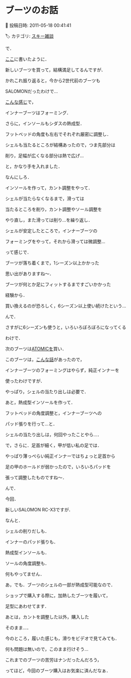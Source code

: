 # ブーツのお話

📅 投稿日時: 2011-05-18 00:41:41

🏷️ カテゴリ: [スキー雑談](c1f9d2cb7478308da16419928ea3945e9.md)

で．





[ここ](e2d4253b5bd9f52cfc638d4c5ccbb6689.md)に書いたように．





新しいブーツを買って，結構満足してるんですが．





かれこれ振り返ると，今から2世代前のブーツも


SALOMONだったわけで…


[こんな感じ](http://blog.goo.ne.jp/skier_nobu/e/0b574669f26d041286356d768dc58523)で，


インナーブーツはフォーミング．


さらに，インソールもシダスの熱成型．


フットベッドの角度も左右でそれぞれ厳密に調整し．


シェルも当たるところが結構あったので，つま先部分は


削り，足幅が広くなる部分は熱で広げ…


と，かなり手を入れました．





なんにしろ．


インソールを作って，カント調整をやって．


シェルが当たらなくなるまで，滑っては


当たるところを削り，カント調整やソール調整を


やり直し，また滑っては削り…を繰り返し．


シェルが安定したところで，インナーブーツの


フォーミングをやって，それから滑っては微調整…


って感じで．


ブーツが落ち着くまで，1シーズン以上かかった


思い出がありますね～．





ブーツが何とか足にフィットするまですごいかかった


経験から．


買い換えるのが恐ろしく，6シーズン以上使い続けたという…





んで．


さすがに6シーズンも使うと，いろいろぼろぼろになってくる


わけで．


次のブーツは[ATOMICを](http://blog.goo.ne.jp/skier_nobu/e/43fba85bf678531c251000e0e43a3500)買い．





このブーツは，[こんな話](http://blog.goo.ne.jp/skier_nobu/e/81cce4625a249c910680d63e9d3c2f62)があったので，


インナーブーツのフォーミングはやらず，純正インナーを


使ったわけですが．


やっぱり，シェルの当たり出しは必要で．


あと，熱成型インソールを作って．


フットベッドの角度調整と，インナーブーツへの


パッド張りを行って…と．


シェルの当たり出しは，何回やったことやら…．





で，さらに．足首が細く，甲が低い私の足では．


やっぱり薄っぺらい純正インナーではちょっと足首から


足の甲のホールドが弱かったので，いろいろパッドを


張って調整したものですね～．





んで．


今回．


新しいSALOMON RC-X3ですが．


なんと．


シェルの削りだしも．


インナーのパッド張りも．


熱成型インソールも．


ソールの角度調整も．


何もやってません．





あ，でも．ブーツのシェルの一部が熱成型可能なので．


ショップで購入する際に，加熱したブーツを履いて，


足型にあわせてます．





あとは，カントを調整した以外，購入した


そのまま…．


今のところ，履いた感じも，滑りをビデオで見てみても．


何も問題は無いので，このまま行けそう…





これまでのブーツの苦労はナンだったんだろう，


ってほど，今回のブーツ購入はお気楽に済んだなぁ．
